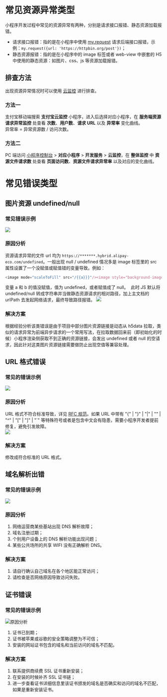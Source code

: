 
# 常见资源异常类型
小程序开发过程中常见的资源异常有两种，分别是请求接口报错、静态资源加载报错。
- 请求接口报错：指的是在小程序中使用 [my.request](https://opendocs.alipay.com/mini/api/owycmh) 请求后端接口报错，示例：`my.request({url: 'https://httpbin.org/post'})`；
- 静态资源报错：指的是在小程序中的 image 标签或者 web-view 中嵌套的 H5 中使用的静态资源：如图片、css、js 等资源加载报错。

## 排查方法
出现资源异常情况时可以使用 [云监控](https://opendocs.alipay.com/open/264/gtoi5k) 进行排查。

### 方法一 
支付宝移动端搜索 **支付宝云监控** 小程序，进入后选择对应小程序，在 **服务端资源请求异常监控** 处查看 **次数**、**用户数**、**请求 URL** 以及 **异常率** 变化曲线。<br />异常率 = 异常资源数 / 访问次数。

### 方法二
PC 端访问 [小程序控制台](https://developers.alipay.com/platform/developerIndex.htm) > **对应小程序** > **开发服务** > **云监控**，在 **整体监控** 中 **资源文件请求数** 处查看 **页面访问数**、**资源文件请求异常率** 以及对应的变化曲线。

# 常见错误类型

## 图片资源 undefined/null

### 常见错误示例
![](https://intranetproxy.alipay.com/skylark/lark/0/2020/png/198776/1600323355318-92e8859d-a1f5-448c-a68c-04c81e8e6670.png#align=left&display=inline&height=135&margin=%5Bobject%20Object%5D&originHeight=135&originWidth=911&status=done&style=none&width=911)

### 原因分析
资源请求异常的文件 url 均为 `https://*******.hybrid.alipay-eco.com/undefined`。一般出现 null / undefined 情况多是 image 标签里的 src 属性设置了一个没赋值或赋值错的变量导致。例如：
```javascript
<image mode="scaleToFill" src="/{{a}}}"/><image style="background-image:url({{b}})"/>
```
变量 a 和 b 的值没赋值，值为 undefined，或者赋值成了 null。  此时 JS 默认将 undefined/null 转成字符串并当做静态资源请求的相对路径，加上主文档的 urlPath 去发起网络请求，最终导致路径报错。
![](https://intranetproxy.alipay.com/skylark/lark/0/2020/png/198776/1591882329493-6ce36730-ce99-4ec8-99d9-fc015a38f7f5.png#align=left&display=inline&height=650&margin=%5Bobject%20Object%5D&originHeight=650&originWidth=1080&status=done&style=none&width=540)

### 解决方案
根据经验分析该类错误是由于项目中部分图片资源链接是动态从 h5data 拉取，类似的请求异常为前端异步请求的一个常用写法，在拉取数据回来前（即初始化的时候）小程序渲染侧获取不到正确的资源链接，会发出 undefined 或者 null 的空请求，因此针对这类图片资源链接需要做防止出现空值等兼容处理。

## URL 格式错误

### 常见的错误示例
![](https://intranetproxy.alipay.com/skylark/lark/0/2020/png/4150/1589771517206-5402ee2b-22f5-4ff1-86b0-685918a840f7.png#align=left&display=inline&height=186&margin=%5Bobject%20Object%5D&originHeight=186&originWidth=1481&status=done&style=none&width=1481)

### 原因分析
URL 格式不符合标准导致，详见 [RFC 规范](https://www.ietf.org/rfc/rfc2396.txt)。如果 URL 中带有 "{" | "}" | "|" | "\" | "^" | "[" | "]" | "`" 等特殊符号或者是包含中文会有隐患，需要小程序开发者提前修复，避免引发故障。<br />![](https://intranetproxy.alipay.com/skylark/lark/0/2020/png/198776/1591882399064-23703dd0-6b02-4386-835c-9c01d2d92bb9.png#align=left&display=inline&height=830&margin=%5Bobject%20Object%5D&originHeight=830&originWidth=634&status=done&style=none&width=317)

### 解决方案
修改成符合标准的 URL 格式。

## 域名解析出错

### 常见的错误示例
![](https://intranetproxy.alipay.com/skylark/lark/0/2020/png/198776/1600322655078-162441d0-8302-444b-b23a-afda55079bf1.png#align=left&display=inline&height=145&margin=%5Bobject%20Object%5D&originHeight=145&originWidth=1839&status=done&style=none&width=1839)

### 原因分析

1. 网络运营商某些基站出现 DNS 解析故障；
1. 域名注册过期；
1. 个别用户设备上的 DNS 解析功能出现问题；
1. 某些公共场所的共享 WIFI 没有正确解析 DNS。

### 解决方案

1. 请自行确认自己域名在各个地区能正常访问；
1. 请检查是否网络原因导致访问失败。

## 证书错误

### 常见的错误示例

![](https://intranetproxy.alipay.com/skylark/lark/0/2020/png/198776/1600322716618-46a3c793-6a6a-43ed-8e69-000aa9f6eb4d.png#align=left&display=inline&height=97&margin=%5Bobject%20Object%5D&originHeight=97&originWidth=1828&status=done&style=none&width=1828)原因分析

1. 证书已到期；
1. 证书被苹果或谷歌的安全策略调整为不可信；
1. 安装的网站证书包含的域名和当前访问的域名不匹配。

### 解决方案

1. 联系提供商续费 SSL 证书重新安装；
1. 在安装的时候补齐 SSL 证书链；
1. 进一步查看证书详细信息里该证书颁发的域名是否确实和访问的域名不匹配，如果是重新安装证书。
